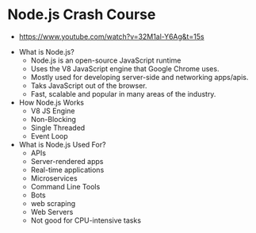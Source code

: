 # Node.js Crash Course

- <https://www.youtube.com/watch?v=32M1al-Y6Ag&t=15s>

* What is Node.js?
  - Node.js is an open-source JavaScript runtime
  - Uses the V8 JavaScript engine that Google Chrome uses.
  - Mostly used for developing server-side and networking apps/apis.
  - Taks JavaScript out of the browser.
  - Fast, scalable and popular in many areas of the industry.
* How Node.js Works
  - V8 JS Engine
  - Non-Blocking
  - Single Threaded
  - Event Loop
* What is Node.js Used For?
  - APIs
  - Server-rendered apps
  - Real-time applications
  - Microservices
  - Command Line Tools
  - Bots
  - web scraping
  - Web Servers
  * Not good for CPU-intensive tasks
